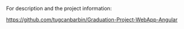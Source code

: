 For description and the project information:

https://github.com/tugcanbarbin/Graduation-Project-WebApp-Angular

